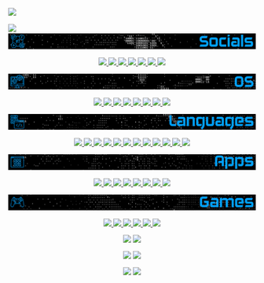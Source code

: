 <!-- Image -->
<a href="https://github.com/RenatoMartins21" target="_blank"><img src="/img/image.gif?raw=true" /></a>
<!-- Welcome -->
<a href="https://readme-typing-svg.herokuapp.com?font=DAGGERSQUARE&color=%2300A2FF&size=120&center=true&vCenter=true&width=1884&height=120&lines=Welcome+to+my+profile">
  <img src="https://readme-typing-svg.herokuapp.com?font=DAGGERSQUARE&color=%2300A2FF&size=120&center=true&vCenter=true&width=1884&height=120&lines=Welcome+to+my+profile" />
</a>
<!-- ImageSocial -->
<a href="https://github.com/RenatoMartins21" target="_blank"><img src="/img/Socials.gif?raw=true" /></a>
<!-- Socials -->
<p align="center">
  <a href="https://discord.com/invite/EmqJh3s2Z7">
    <img src="https://img.shields.io/discord/881254479813554216?logo=discord&style=for-the-badge&color=blue" />
  </a>
  <a href="https://www.facebook.com/CyberSoldierUK">
    <img src="https://img.shields.io/badge/Facebook-%231877F2.svg?style=for-the-badge&logo=Facebook&logoColor=white" />
  </a>
  <a href="https://www.instagram.com/hagrid.fat_jesus/">
    <img src="https://img.shields.io/badge/Insta-%23E4405F.svg?style=for-the-badge&logo=Instagram&logoColor=white" />
  </a>
  <a href="https://www.snapchat.com/add/darkthebot">
    <img src="https://img.shields.io/badge/Snapchat-FFFC00?style=for-the-badge&logo=snapchat&logoColor=white" />
  </a>
  <a href="mailto:ren.lsm@pm.me">
    <img src="https://img.shields.io/badge/Proton-8B89CC?style=for-the-badge&logo=protonmail&logoColor=white" />
  </a>
  <a href="https://open.spotify.com/user/9vgm6eivl6umpxrbww6i1u0ys?si=82804caaebde43c4">
    <img src="https://img.shields.io/badge/Spotify-1ED760?style=for-the-badge&logo=spotify&logoColor=white" />
  </a>
  <a href="https://gitviews.000webhostapp.com">
    <img src="https://gitviews.000webhostapp.com" />
  </a>
</p>
<!-- ImageOS -->
<a href="https://github.com/RenatoMartins21" target="_blank"><img src="/img/OS.gif?raw=true" /></a>
<!-- OS -->
<p align="center">
  <a href="">
    <img src="https://img.shields.io/badge/Linux-FCC624?style=for-the-badge&logo=linux&logoColor=black" />
  </a>
  <a href="">
    <img src="https://img.shields.io/badge/Ubuntu-E95420?style=for-the-badge&logo=ubuntu&logoColor=white" />
  </a>
  <a href="">
    <img src="https://img.shields.io/badge/Kali-268BEE?style=for-the-badge&logo=kalilinux&logoColor=white" />
  </a>
  <a href="">
    <img src="https://img.shields.io/badge/Windows-0078D6?style=for-the-badge&logo=windows&logoColor=white" />
  </a>
  <a href="">
    <img src="https://img.shields.io/badge/iOS-000000?style=for-the-badge&logo=ios&logoColor=white" />
  </a>
  <a href="">
    <img src="https://img.shields.io/badge/mac%20os-000000?style=for-the-badge&logo=macos&logoColor=F0F0F0" />
  </a>
  <a href="">
    <img src="https://img.shields.io/badge/-Arduino-00979D?style=for-the-badge&logo=Arduino&logoColor=white" />
  </a>
  <a href="">
    <img src="https://img.shields.io/badge/-RaspberryPi-C51A4A?style=for-the-badge&logo=Raspberry-Pi" />
  </a>
</p>
<!-- ImageLang -->
<a href="https://github.com/RenatoMartins21" target="_blank"><img src="/img/Lang.gif?raw=true" /></a>
<!-- Languages -->
<p align="center">
  <a href="">
    <img src="https://img.shields.io/badge/html5-%23E34F26.svg?style=for-the-badge&logo=html5&logoColor=white" />
  </a>
  <a href="">
    <img src="https://img.shields.io/badge/java-%23ED8B00.svg?style=for-the-badge&logo=java&logoColor=white" />
  </a>
  <a href="">
    <img src="https://img.shields.io/badge/javascript-%23323330.svg?style=for-the-badge&logo=javascript&logoColor=%23F7DF1E" />
  </a>
  <a href="">
    <img src="https://img.shields.io/badge/php-%23777BB4.svg?style=for-the-badge&logo=php&logoColor=white" />
  </a>
  <a href="">
    <img src="https://img.shields.io/badge/python-3670A0?style=for-the-badge&logo=python&logoColor=ffdd54" />
  </a>
  <a href="">
    <img src="https://img.shields.io/badge/swift-F54A2A?style=for-the-badge&logo=swift&logoColor=white" />
  </a>
  <a href="">
    <img src="https://img.shields.io/badge/bootstrap-%23563D7C.svg?style=for-the-badge&logo=bootstrap&logoColor=white" />
  </a>
  <a href="">
    <img src="https://img.shields.io/badge/NPM-%23000000.svg?style=for-the-badge&logo=npm&logoColor=white" />
  </a>
  <a href="">
    <img src="https://img.shields.io/badge/node.js-6DA55F?style=for-the-badge&logo=node.js&logoColor=white" />
  </a>
  <a href="">
    <img src="https://img.shields.io/badge/apache-%23D42029.svg?style=for-the-badge&logo=apache&logoColor=white" />
  </a>
  <a href="">
    <img src="https://img.shields.io/badge/mysql-%2300f.svg?style=for-the-badge&logo=mysql&logoColor=white" />
  </a>
  <a href="">
    <img src="https://img.shields.io/badge/node.js-6DA55F?style=for-the-badge&logo=node.js&logoColor=white" />
  </a>
</p>
<!-- ImageApps -->
<a href="https://github.com/RenatoMartins21" target="_blank"><img src="/img/Apps.gif?raw=true" /></a>
<!-- Apps -->
<p align="center">
  <a href="">
    <img src="https://img.shields.io/badge/After%20Effects-9999FF.svg?style=for-the-badge&logo=Adobe%20After%20Effects&logoColor=white" />
  </a>
  <a href="">
    <img src="https://img.shields.io/badge/photoshop-%2331A8FF.svg?style=for-the-badge&logo=adobephotoshop&logoColor=white" />
  </a>
  <a href="">
    <img src="https://img.shields.io/badge/VSCode-0078d7.svg?style=for-the-badge&logo=visual-studio-code&logoColor=white" />
  </a>
  <a href="">
    <img src="https://img.shields.io/badge/Dropbox-%233B4D98.svg?style=for-the-badge&logo=Dropbox&logoColor=white" />
  </a>
  <a href="">
    <img src="https://img.shields.io/badge/Drive-4285F4?style=for-the-badge&logo=googledrive&logoColor=white" />
  </a>
  <a href="">
    <img src="https://img.shields.io/badge/Mega-%23D90007.svg?style=for-the-badge&logo=Mega&logoColor=white" />
  </a>
  <a href="">
    <img src="https://img.shields.io/badge/Chrome-4285F4?style=for-the-badge&logo=GoogleChrome&logoColor=white" />
  </a>
  <a href="">
    <img src="https://img.shields.io/badge/Tor-7D4698?style=for-the-badge&logo=Tor-Browser&logoColor=white" />
  </a>
</p>
<!-- ImageGames -->
<a href="https://github.com/RenatoMartins21" target="_blank"><img src="/img/Games.gif?raw=true" /></a>
<!-- Gaming -->
<p align="center">
  <a href="">
    <img src="https://img.shields.io/badge/battle.net-%2300AEFF.svg?style=for-the-badge&logo=battle.net&logoColor=white" />
  </a>
  <a href="">
    <img src="https://img.shields.io/badge/steam-%23000000.svg?style=for-the-badge&logo=steam&logoColor=white" />
  </a>
  <a href="">
    <img src="https://img.shields.io/badge/Ubisoft-%23F5F5F5.svg?style=for-the-badge&logo=Ubisoft&logoColor=black" />
  </a>
  <a href="">
    <img src="https://img.shields.io/badge/nVIDIA-%2376B900.svg?style=for-the-badge&logo=nVIDIA&logoColor=white" />
  </a>
  <a href="">
    <img src="https://img.shields.io/badge/Playstation-003791?style=for-the-badge&logo=playstation&logoColor=white" />
  </a>
  <a href="">
    <img src="https://img.shields.io/badge/xbox-%23107C10.svg?style=for-the-badge&logo=xbox&logoColor=white" />
  </a>
</p>

<!-- Profile Stats -->
<p align="center">
  <img width="48%" src="https://github-readme-stats.vercel.app/api?username=RenatoMartins21&show_icons=true&theme=radical&include_all_commits" />
  <img width="48%" src="https://github-readme-streak-stats.herokuapp.com?user=RenatoMartins21&theme=radical&date_format=j%20M%5B%20Y%5D" />
</p>
<p align="center">
  <img width="48%" src="https://github-readme-stats.vercel.app/api/top-langs/?username=RenatoMartins21&langs_count=8&theme=radical&layout=compact" />
  <img width="48%" src="https://github-readme-stats.vercel.app/api/wakatime?username=RenatoMartins21&theme=radical" />
</p>
<p align="center">
  <a href="https://github.com/BNU-CO452/github-fundamentals-CyberSoldierUK"><img width="48%" src="https://github-readme-stats.vercel.app/api/pin/?username=BNU-CO452&repo=github-fundamentals-CyberSoldierUK&theme=radical" /></a>
  <a href="https://github.com/BNU-CO452/bluej-apps21-Renato-Martins"><img width="48%" src="https://github-readme-stats.vercel.app/api/pin/?username=BNU-CO452&repo=bluej-apps21-Renato-Martins&theme=radical" /></a>
</p>
